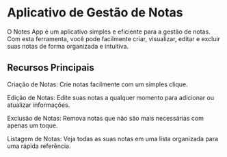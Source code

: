# Aplicativo de Gestão de Notas
O Notes App é um aplicativo simples e eficiente para a gestão de notas. Com esta ferramenta, você pode facilmente criar, visualizar, editar e excluir suas notas de forma organizada e intuitiva.

## Recursos Principais
Criação de Notas: Crie notas facilmente com um simples clique.

Edição de Notas: Edite suas notas a qualquer momento para adicionar ou atualizar informações.

Exclusão de Notas: Remova notas que não são mais necessárias com apenas um toque.

Listagem de Notas: Veja todas as suas notas em uma lista organizada para uma rápida referência.

